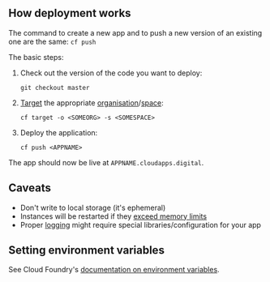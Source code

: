 ## How deployment works

The command to create a new app and to push a new version of an existing one are the same: `cf push`


The basic steps:

1. Check out the version of the code you want to deploy:
    ```
    git checkout master
    ```

1. [Target](/overview/concepts/#target) the appropriate [organisation](/overview/concepts/#organisations)/[space](/overview/concepts/#spaces):
    ```
    cf target -o <SOMEORG> -s <SOMESPACE>
    ```
1. Deploy the application:
    ```
    cf push <APPNAME>
    ```

The app should now be live at `APPNAME.cloudapps.digital`.

## Caveats
* Don't write to local storage (it's ephemeral)
* Instances will be restarted if they [exceed memory limits](/deploying_apps/quotas/)
* Proper [logging](/deploying_apps/logging/) might require special libraries/configuration for your app

## Setting environment variables

See Cloud Foundry's [documentation on environment variables](https://docs.cloudfoundry.org/devguide/deploy-apps/environment-variable.html).